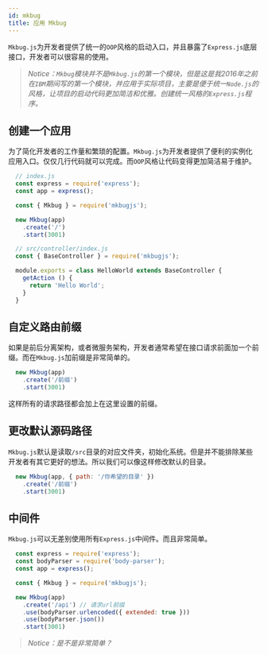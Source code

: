 ```yaml
---
id: mkbug
title: 应用 Mkbug
---
```

`Mkbug.js`为开发者提供了统一的`OOP`风格的启动入口，并且暴露了`Express.js`底层接口，开发者可以很容易的使用。

> *Notice：`Mkbug`模块并不是`Mkbug.js`的第一个模块，但是这是我2016年之前在`IBM`期间写的第一个模块，并应用于实际项目，主要是便于统一`Node.js`的风格，让项目的启动代码更加简洁和优雅。创建统一风格的`Express.js`程序。*

## 创建一个应用
为了简化开发者的工作量和繁琐的配置。`Mkbug.js`为开发者提供了便利的实例化应用入口。仅仅几行代码就可以完成。而`OOP`风格让代码变得更加简洁易于维护。

```js
  // index.js
  const express = require('express');
  const app = express();

  const { Mkbug } = require('mkbugjs');

  new Mkbug(app)
    .create('/')
    .start(3001)

  // src/controller/index.js
  const { BaseController } = require('mkbugjs');

  module.exports = class HelloWorld extends BaseController {
    getAction () {
      return 'Hello World';
    }
  }
```

## 自定义路由前缀
如果是前后分离架构，或者微服务架构，开发者通常希望在接口请求前面加一个前缀。而在`Mkbug.js`加前缀是非常简单的。
```js
  new Mkbug(app)
    .create('/前缀')
    .start(3001)
```
这样所有的请求路径都会加上在这里设置的前缀。

## 更改默认源码路径
`Mkbug.js`默认是读取`/src`目录的对应文件夹，初始化系统。但是并不能排除某些开发者有其它更好的想法。所以我们可以像这样修改默认的目录。
```js
  new Mkbug(app, { path: '/你希望的目录' })
    .create('/前缀')
    .start(3001)
```

## 中间件
`Mkbug.js`可以无差别使用所有`Express.js`中间件。而且非常简单。
```js
  const express = require('express');
  const bodyParser = require('body-parser');
  const app = express();

  const { Mkbug } = require('mkbugjs');

  new Mkbug(app)
    .create('/api') // 请求url前缀
    .use(bodyParser.urlencoded({ extended: true }))
    .use(bodyParser.json())
    .start(3001)
```

> *Notice：是不是非常简单？*